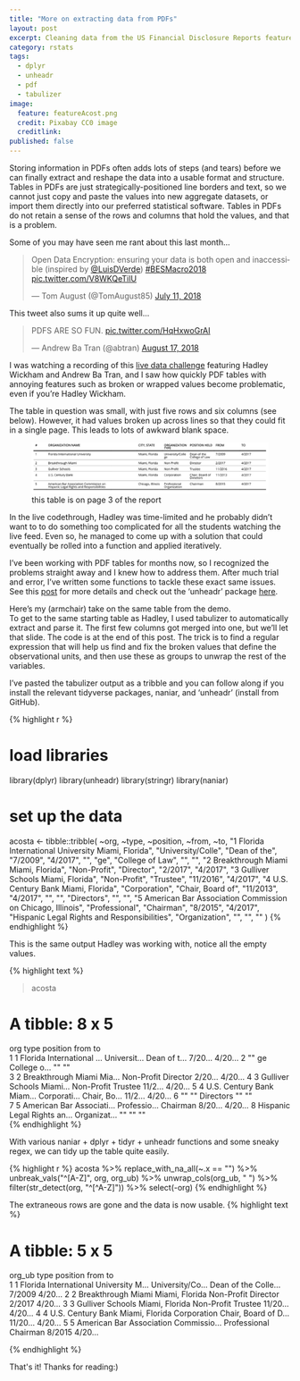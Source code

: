 ```yaml
---
title: "More on extracting data from PDFs"
layout: post
excerpt: Cleaning data from the US Financial Disclosure Reports featured in the A.B. Tran and H. Wickham live data challenge.
category: rstats
tags:
  - dplyr
  - unheadr
  - pdf
  - tabulizer
image:
  feature: featureAcost.png
  credit: Pixabay CC0 image
  creditlink: 
published: false
---
```


Storing information in PDFs often adds lots of steps (and tears) before we can finally extract and reshape the data into a usable format and structure. Tables in PDFs are just strategically-positioned line borders and text, so we cannot just copy and paste the values into new aggregate datasets, or import them directly into our preferred statistical software. Tables in PDFs do not retain a sense of the rows and columns that hold the values, and that is a problem.

Some of you may have seen me rant about this last month…

<blockquote class="twitter-tweet" data-lang="en"><p lang="en" dir="ltr">Open Data Encryption: ensuring your data is both open and inaccessible (inspired by <a href="https://twitter.com/LuisDVerde?ref_src=twsrc%5Etfw">@LuisDVerde</a>) <a href="https://twitter.com/hashtag/BESMacro2018?src=hash&amp;ref_src=twsrc%5Etfw">#BESMacro2018</a> <a href="https://t.co/V8WKQeTilU">pic.twitter.com/V8WKQeTilU</a></p>&mdash; Tom August (@TomAugust85) <a href="https://twitter.com/TomAugust85/status/1016960855991255040?ref_src=twsrc%5Etfw">July 11, 2018</a></blockquote>
<script async src="https://platform.twitter.com/widgets.js" charset="utf-8"></script>

This tweet also sums it up quite well...

<blockquote class="twitter-tweet" data-conversation="none" data-lang="en"><p lang="en" dir="ltr">PDFS ARE SO FUN. <a href="https://t.co/HqHxwoGrAI">pic.twitter.com/HqHxwoGrAI</a></p>&mdash; Andrew Ba Tran (@abtran) <a href="https://twitter.com/abtran/status/1030556025693384704?ref_src=twsrc%5Etfw">August 17, 2018</a></blockquote>
<script async src="https://platform.twitter.com/widgets.js" charset="utf-8"></script>

I was watching a recording of this [live data challenge](https://www.youtube.com/watch?v=tHszX31_r4s) featuring Hadley Wickham and Andrew Ba Tran, and I saw how quickly PDF tables with annoying features such as broken or wrapped values become problematic, even if you’re Hadley Wickham.

The table in question was small, with just five rows and six columns (see below). However, it had values broken up across lines so that they could fit in a single page. This leads to lots of awkward blank space.

<figure>
    <a href="/images/acost.png"><img src="/images/acost.png"></a>
        <figcaption>this table is on page 3 of the report</figcaption>
</figure>

In the live codethrough, Hadley was time-limited and he probably didn’t want to to do something too complicated for all the students watching the live feed. Even so, he managed to come up with a solution that could eventually be rolled into a function and applied iteratively. 

I’ve been working with PDF tables for months now, so I recognized the problems straight away and I knew how to address them. After much trial and error, I’ve written some functions to tackle these exact same issues. See this [post](https://luisdva.github.io/rstats/unheadr/) for more details and check out the ‘unheadr’ package [here](https://github.com/luisDVA/unheadr/). 

Here’s my (armchair) take on the same table from the demo.  
To get to the same starting table as Hadley, I used tabulizer to automatically extract and parse it. The first few columns got merged into one, but we’ll let that slide. The code is at the end of this post. The trick is to find a regular expression that will help us find and fix the broken values that define the observational units, and then use these as groups to unwrap the rest of the variables. 

I’ve pasted the tabulizer output as a tribble and you can follow along if you install the relevant tidyverse packages, naniar, and ‘unheadr’ (install from GitHub).

{% highlight r %}
# load libraries
library(dplyr)
library(unheadr)
library(stringr)
library(naniar)

# set up the data
acosta <-
    tibble::tribble(
  ~org,              ~type,         ~position,     ~from,      ~to,
  "1 Florida International University Miami, Florida", "University/Colle",     "Dean of the",  "7/2009", "4/2017",
  "",               "ge",  "College of Law",        "",       "",
  "2 Breakthrough Miami Miami, Florida",       "Non-Profit",        "Director",  "2/2017", "4/2017",
  "3 Gulliver Schools Miami, Florida",       "Non-Profit",         "Trustee", "11/2016", "4/2017",
  "4 U.S. Century Bank Miami, Florida",      "Corporation", "Chair, Board of", "11/2013", "4/2017",
  "",                 "",       "Directors",        "",       "",
  "5 American Bar Association Commission on Chicago, Illinois",     "Professional",        "Chairman",  "8/2015", "4/2017",
  "Hispanic Legal Rights and Responsibilities",     "Organization",                "",        "",       ""
)
{% endhighlight %}

This is the same output Hadley was working with, notice all the empty values.

{% highlight text %}
> acosta
# A tibble: 8 x 5
  org                       type       position   from  to   
  <chr>                     <chr>      <chr>      <chr> <chr>
1 1 Florida International … Universit… Dean of t… 7/20… 4/20…
2 ""                        ge         College o… ""    ""   
3 2 Breakthrough Miami Mia… Non-Profit Director   2/20… 4/20…
4 3 Gulliver Schools Miami… Non-Profit Trustee    11/2… 4/20…
5 4 U.S. Century Bank Miam… Corporati… Chair, Bo… 11/2… 4/20…
6 ""                        ""         Directors  ""    ""   
7 5 American Bar Associati… Professio… Chairman   8/20… 4/20…
8 Hispanic Legal Rights an… Organizat… ""         ""    ""   
{% endhighlight %}

With various naniar + dplyr + tidyr + unheadr functions and some sneaky regex, we can tidy up the table quite easily.

{% highlight r %}
acosta %>%
  replace_with_na_all(~.x == "") %>%
  unbreak_vals("^[A-Z]", org, org_ub) %>%
  unwrap_cols(org_ub, " ") %>%
  filter(str_detect(org, "^[^A-Z]")) %>%
  select(-org)
{% endhighlight %}

The extraneous rows are gone and the data is now usable.
{% highlight text %}
# A tibble: 5 x 5
  org_ub                                type           position           from   to   
  <chr>                                 <chr>          <chr>              <chr>  <chr>
1 1 Florida International University M… University/Co… Dean of the Colle… 7/2009 4/20…
2 2 Breakthrough Miami Miami, Florida   Non-Profit     Director           2/2017 4/20…
3 3 Gulliver Schools Miami, Florida     Non-Profit     Trustee            11/20… 4/20…
4 4 U.S. Century Bank Miami, Florida    Corporation    Chair, Board of D… 11/20… 4/20…
5 5 American Bar Association Commissio… Professional   Chairman           8/2015 4/20…

{% endhighlight %}

That's it!
Thanks for reading:)

